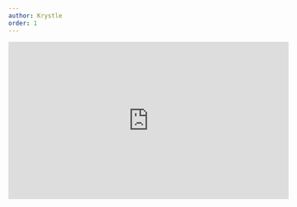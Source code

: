 ```yaml
---
author: Krystle
order: 1
---
```

<div class="video-container">
<iframe width="560" height="315" src="https://www.youtube-nocookie.com/embed/BJqecD4THGs" title="YouTube video player" frameborder="0" allow="accelerometer; autoplay; clipboard-write; encrypted-media; gyroscope; picture-in-picture" allowfullscreen></iframe>
</div>